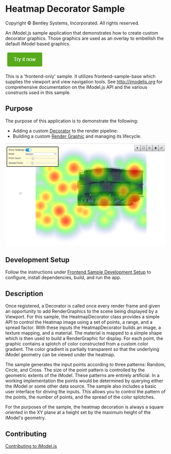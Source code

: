 # Heatmap Decorator Sample

Copyright © Bentley Systems, Incorporated. All rights reserved.

An iModel.js sample application that demonstrates how to create custom decorator graphics.  Those graphics are used as an overlay to embellish the default iModel based graphics.

[![Click to run the demo](../../tools/frontend-sample-base/docs/try-it-now.png)](https://heatmapdecoratorsample.z13.web.core.windows.net/)

This is a 'frontend-only' sample.  It utilizes frontend-sample-base which supplies the viewport and view navigation tools. See http://imodeljs.org for comprehensive documentation on the iModel.js API and the various constructs used in this sample.

## Purpose

The purpose of this application is to demonstrate the following:

* Adding a custom [Decorator](./src/Sample.tsx) to the render pipeline.
* Building a custom [Render Graphic](./src/HeatmapDecorator.tsx) and managing its lifecycle.

![Screenshot of the application](./docs/overview.png)

## Development Setup

Follow the instructions under [Frontend Sample Development Setup](../../README.md#frontend-sample-development-setup) to configure, install dependencies, build, and run the app.

## Description

Once registered, a Decorator is called once every render frame and given an opportunity to add RenderGraphics to the scene being displayed by a Viewport.  For this sample, the HeatmapDecorator class provides a simple API to control the Heatmap image using a set of points, a range, and a spread factor.  With these inputs the HeatmapDecorator builds an image, a texture mapping, and a material.  The material is mapped to a simple shape which is then used to build a RenderGraphic for display.  For each point, the graphic contains a splotch of color constructed from a custom color gradient.  The color gradient is partially transparent so that the underlying iModel geometry can be viewed under the heatmap.

The sample generates the input points according to three patterns: Random, Circle, and Cross.  The size of the point pattern is controlled by the geometric extents of the iModel.  These patterns are entirely artificial.  In a working implementation the points would be determined by querying either the iModel or some other data source.  The sample also includes a basic user interface for driving the inputs.  This allows you to control the pattern of the points, the number of points, and the spread of the color splotches.

For the purposes of the sample, the heatmap decoration is always a square oriented in the XY plane at a height set by the maximum height of the iModel's geometry.

## Contributing

[Contributing to iModel.js](https://github.com/imodeljs/imodeljs/blob/master/CONTRIBUTING.md)
